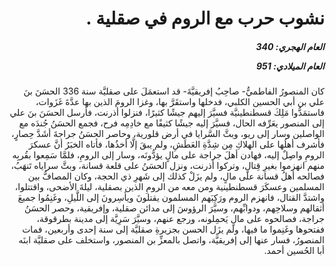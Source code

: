 <h1 dir="rtl">نشوب حرب مع الروم في صقلية .</h1>

<h5 dir="rtl">العام الهجري:  340

العام الميلادي: 951

</h5>

<p dir="rtl">كان المنصورُ الفاطميُّ- صاحِبُ إفريقيَّةَ- قد استعمَلَ على صقليَّة سنة 336 الحسَنَ بنَ علي بن أبي الحسين الكلبي، فدخلها واستقَرَّ بها، وغزا الرومَ الذين بها عدَّةَ غَزَوات، فاستمَدُّوا مَلِكَ قسطنطينيَّة فسيَّرَ إليهم جيشًا كثيرًا، فنزلوا أذرنت، فأرسل الحسَنَ بنَ علي إلى المنصور يعَرِّفه الحال، فسيَّرَ إليه جيشًا كثيفًا مع خادِمِه فرح، فجمع الحسَنُ جُندَه مع الواصلين وسار إلى ريو، وبثَّ السَّرايا في أرض قلورية، وحاصر الحسَنُ جراجةَ أشَدَّ حِصارٍ، فأشرف أهلُها على الهلاكِ مِن شِدَّةِ العَطَشِ، ولم يبقَ إلَّا أخذُها، فأتاه الخبَرُ أنَّ عسكرَ الرومِ واصِلٌ إليه، فهادن أهلَ جراجة على مالٍ يؤدُّونَه، وسار إلى الرومِ، فلمَّا سَمِعوا بقُربِه منهم انهزموا بغيرِ قِتالٍ، وتركوا أذرنت، ونزل الحسَنُ على قلعة قسانة، وبثَّ سراياه تَنهَبُ، فصالحه أهلُ قسانة على مالٍ، ولم يزَلْ كذلك إلى شَهرِ ذي الحجة، وكان المصافُّ بين المسلمين وعسكَرَ قسطنطينية ومن معه من الرومِ الذين بصقلية، ليلةَ الأضحى، واقتتلوا، واشتدَّ القتال، فانهزم الروم ورَكِبَهم المسلمون يقتلونَ ويأسِرونَ إلى اللَّيلِ، وغَنِمُوا جميعَ أثقالهم وسلاحِهم، ودوابِّهم، وسيَّرَ الرؤوسَ إلى مدائن صقلية، وإفريقية، وحصر الحسَنُ جراجة، فصالحوه على مالٍ يَحمِلونه، ورجع عنهم، وسيَّرَ سَرِيَّة إلى مدينة بطرقوقة، ففتحوها وغَنِموا ما فيها، ولم يزَل الحسن بجزيرةِ صقليَّة إلى سنة إحدى وأربعين، فمات المنصورُ، فسار عنها إلى إفريقيَّة، واتصل بالمعزِّ بن المنصور، واستخلف على صقليَّة ابنَه أبا الحُسين أحمد.</p></br>
